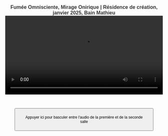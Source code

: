 <html lang="fr">
<head>
<meta charset="UTF-8">
<meta name="viewport" content="width=device-width, initial-scale=1.0">
<title>Félix-Antoine Coutu</title>
<style>
   body {
       font-family: Arial, sans-serif;
       text-align: center;
       padding: 16px;
   }
   video {
       width: 100%;
       max-width: 3000px;
   }
   button {
       margin: 30px;
       padding: 20px;
       font-size: 12px;
   }
   /* Changer la taille de la police pour les titres */
   h1 {
      font-size: 16px !important;  /* Ajuste la taille ici comme tu le souhaites */
      font-weight: bold;
      color: #333;  /* Facultatif : change la couleur si nécessaire */
      margin: 0;  /* Empêche les marges par défaut entre les h1 */
      border: none;  /* Enlève les bordures */
   }
   /* Si tu veux ajouter des espacements spécifiques entre les deux titres */
   .titre-1 {
      margin-bottom: 0px;  /* Ajoute un espace après le premier titre */
   }
</style>
</head>
<body>

<!-- Premier titre avec une classe pour un espacement -->
<h1 class="titre-1">Fumée Omnisciente, Mirage Onirique | Résidence de création, janvier 2025, Bain Mathieu</h1>

<!-- Vidéo divisée en deux (les deux salles) -->
<video id="video" controls autoplay>
   <source src="https://dl.dropboxusercontent.com/scl/fi/vn856dku4ckgm35azhbz1/Fumee-Omnisciente-Mirage-Onirique02.mp4?rlkey=khuru1f6c5woeclemz1ai9rlz&st=pksoqe29&raw=1" type="video/mp4">    
   Votre navigateur ne prend pas en charge la vidéo HTML5.
</video>

<!-- Pistes audio -->
<audio id="audioSalle1" loop>
   <source src="https://www.dropbox.com/scl/fi/5y2aka0keombw6ha0ltg4/FOMO_Audio_Perfo-res-Bain-Mathieu.wav?rlkey=bjy3ssu3mofyg2m5jgvbvwmgl&st=9brcjj0g&raw=1" type="audio/wav">
   Votre navigateur ne prend pas en charge l'audio.
</audio>
<audio id="audioSalle2" loop>
   <source src="audio_salle2.mp3" type="audio/mp3">
   Votre navigateur ne prend pas en charge l'audio.
</audio>

<!-- Boutons de contrôle -->
<button id="btnBascule">Appuyer ici pour basculer entre l'audio de la première et de la seconde salle</button>

  <!-- Script JavaScript intégré -->
  <script>
   var audioSalle1 = document.getElementById("audioSalle1");
   var audioSalle2 = document.getElementById("audioSalle2");
   var video = document.getElementById("video");

   // Variable pour mémoriser l'audio actif
   var audioActif = null;

   // Lors du démarrage de la vidéo
   video.addEventListener("play", function() {
       audioSalle1.play();
       audioSalle2.play();
       audioSalle1.muted = true;  // D'abord, mute l'audio de la salle 1
       audioSalle2.muted = false; // L'audio de la salle 2 est actif
       audioActif = audioSalle2;  // Mémoriser l'audio actif (Salle 2)
   });

   // Lors de la mise en pause de la vidéo
   video.addEventListener("pause", function() {
       // Mémoriser l'audio actif au moment de la pause
       if (!audioSalle1.muted) {
           audioActif = audioSalle1;
       } else {
           audioActif = audioSalle2;
       }

       // Mettre en pause les deux audios
       audioSalle1.pause();
       audioSalle2.pause();
   });

   // Lors de la reprise de la vidéo
   video.addEventListener("play", function() {
       if (audioActif) {
           audioActif.play();  // Reprendre l'audio actif
           audioActif.currentTime = video.currentTime;  // Synchroniser l'audio avec la vidéo
       }
   });

   // Synchroniser la position de l'audio avec celle de la vidéo
   video.addEventListener("timeupdate", function() {
       var currentTime = video.currentTime;
       audioSalle1.currentTime = currentTime;
       audioSalle2.currentTime = currentTime;
   });

   // Bascule entre l'audio de la première et de la seconde salle
   document.getElementById("btnBascule").addEventListener("click", function() {
       if (audioSalle1.muted) {
           // Si l'audio de la salle 1 est muet, on le rend audible et mute celui de la salle 2
           audioSalle1.muted = false;
           audioSalle2.muted = true;
           audioActif = audioSalle1;  // Mémoriser l'audio actif
       } else {
           // Si l'audio de la salle 2 est muet, on le rend audible et mute celui de la salle 1
           audioSalle1.muted = true;
           audioSalle2.muted = false;
           audioActif = audioSalle2;  // Mémoriser l'audio actif
       }
   });
   </script>
</body>
</html>
